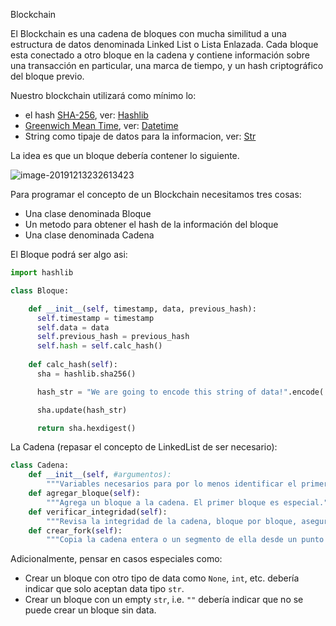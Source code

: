 Blockchain



El Blockchain es una cadena de bloques con mucha similitud a una estructura de datos denominada Linked List o Lista Enlazada. Cada bloque esta conectado a otro bloque en la cadena y contiene información sobre una transacción en particular, una marca de tiempo, y un hash criptográfico del bloque previo.

Nuestro blockchain utilizará como mínimo lo:

* el hash [SHA-256](https://en.wikipedia.org/wiki/SHA-2), ver: [Hashlib](https://docs.python.org/3.5/library/hashlib.html?highlight=hashlib%20sha256)
* [Greenwich Mean Time](https://en.wikipedia.org/wiki/Greenwich_Mean_Time), ver: [Datetime](https://docs.python.org/3.5/library/datetime.html)
* String como tipaje de datos para la informacion, ver: [Str](https://docs.python.org/3.5/library/stdtypes.html#text-sequence-type-str)



La idea es que un bloque debería contener lo siguiente.

![image-20191213232613423](/home/adriaanbd/.config/Typora/typora-user-images/image-20191213232613423.png)



Para programar el concepto de un Blockchain necesitamos tres cosas:

* Una clase denominada Bloque
* Un metodo para obtener el hash de la información del bloque
* Una clase denominada Cadena



El Bloque podrá ser algo asi:

```python
import hashlib

class Bloque:

    def __init__(self, timestamp, data, previous_hash):
      self.timestamp = timestamp
      self.data = data
      self.previous_hash = previous_hash
      self.hash = self.calc_hash()
    
    def calc_hash(self):
      sha = hashlib.sha256()

      hash_str = "We are going to encode this string of data!".encode('utf-8')

      sha.update(hash_str)

      return sha.hexdigest()
```



La Cadena (repasar el concepto de LinkedList de ser necesario):

```python
class Cadena:
	def __init__(self, #argumentos):
        """Variables necesarios para por lo menos identificar el primer bloque y/o el último bloque"""
    def agregar_bloque(self):
        """Agrega un bloque a la cadena. El primer bloque es especial."""
    def verificar_integridad(self):
        """Revisa la integridad de la cadena, bloque por bloque, asegurandose previous_hash sea igual al hash del bloque previo [OPCIONAL]"""
    def crear_fork(self):
    	"""Copia la cadena entera o un segmento de ella desde un punto en adelante [OPCIONAL]"""
```



Adicionalmente, pensar en casos especiales como:

* Crear un bloque con otro tipo de data como `None`, `int`, etc. debería indicar que solo aceptan data tipo `str`.
* Crear un bloque con un empty `str`, i.e. `""` debería indicar que no se puede crear un bloque sin data.
